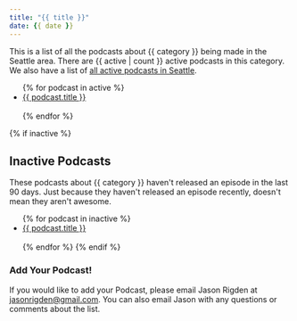 ```yaml
---
title: "{{ title }}"
date: {{ date }}
---
```

This is a list of all the podcasts about {{ category }} being made in the Seattle area. There are {{ active | count }} active podcasts in this category. We also have a list of [all active podcasts in Seattle](https://seattlepodcasters.com/seattle-podcast-list).
<ul>
{% for podcast in active %}<li><a href="{{podcast.homepage}}">{{ podcast.title }}</a></li>
<br>
{% endfor %}
</ul>


{% if inactive  %}
## Inactive Podcasts
These podcasts about {{ category }} haven't released an episode in the last 90 days. Just because they haven't released an episode recently, doesn't mean they aren't awesome.
<ul>
{% for podcast in inactive %}<li><a href="{{podcast.homepage}}">{{ podcast.title }}</a></li>
<br>
{% endfor %}
{% endif %}
</ul>

### Add Your Podcast!

If you would like to add your Podcast, please email Jason Rigden at jasonrigden@gmail.com. You can also email Jason with any questions or comments about the list.
